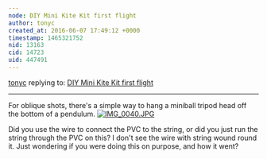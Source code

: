 ```yaml
---
node: DIY Mini Kite Kit first flight
author: tonyc
created_at: 2016-06-07 17:49:12 +0000
timestamp: 1465321752
nid: 13163
cid: 14723
uid: 447491
---
```




[tonyc](../profile/tonyc) replying to: [DIY Mini Kite Kit first flight](../notes/mathew/06-03-2016/diy-mini-kite-kit-first-flight)

----
For oblique shots, there's a simple way to hang a miniball tripod head off the bottom of a pendulum.
[![IMG_0040.JPG](//i.publiclab.org/system/images/photos/000/015/385/large/IMG_0040.JPG)](//i.publiclab.org/system/images/photos/000/015/385/original/IMG_0040.JPG)

Did you use the wire to connect the PVC to the string, or did you just run the string through the PVC on this? I don't see the wire with string wound round it. Just wondering if you were doing this on purpose, and how it went?
